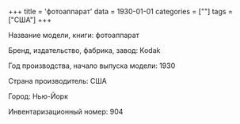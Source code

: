 +++
title = 'фотоаппарат'
data = 1930-01-01
categories = [""]
tags = ["США"]
+++

Название модели, книги: фотоаппарат

Бренд, издательство, фабрика, завод: Kodak

Год производства, начало выпуска модели: 1930

Страна производитель: США

Город: Нью-Йорк

Инвентаризационный номер: 904

